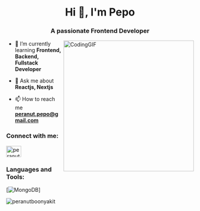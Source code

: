 <h1 align="center">Hi 👋, I'm Pepo</h1>
<h3 align="center">A passionate Frontend Developer</h3>
<img align="right" alt="CodingGIF" width="350" src="https://camo.githubusercontent.com/0eda36005abd9bf7e72584afc2f6ef1e808a357cb65a07fc2fe5036ba5268df7/68747470733a2f2f692e70696e696d672e636f6d2f6f726967696e616c732f65382f66342f35332f65386634353334363961336563393765636433353464663436356437333931332e676966">

- 🌱 I’m currently learning **Frontend, Backend, Fullstack Developer**

- 💬 Ask me about **Reactjs, Nextjs**

- 📫 How to reach me **peranut.pepo@gmail.com**

<h3 align="left">Connect with me:</h3>
<p align="left">
<a href="https://linkedin.com/in/peranut-boonyakit" target="blank"><img align="center" src="https://raw.githubusercontent.com/rahuldkjain/github-profile-readme-generator/master/src/images/icons/Social/linked-in-alt.svg" alt="peranut-boonyakit" height="30" width="40" /></a>
</p>

<h3 align="left">Languages and Tools:</h3>

[![MongoDB](https://img.shields.io/badge/MongoDB-%234ea94b.svg?style=for-the-badge&logo=mongodb&logoColor=white)]


<p><img align="center" src="https://github-readme-stats.vercel.app/api/top-langs?username=peranutboonyakit&show_icons=true&title_color=ff0000&locale=en&layout=compact" alt="peranutboonyakit" /></p>

